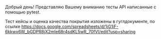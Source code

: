 Добрый день! Представляю Вашему вниманию тесты API написанные с помощью pytest. 

Тест кейсы и оценка качества покрытия изложены в гуглдокументе, по ссылке https://docs.google.com/spreadsheets/d/1jG1iF-6kkwx6W_bGDPR8jX2mIe68r4sdKL5wR_70fVI/edit?usp=sharing
